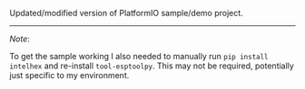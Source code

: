 Updated/modified version of PlatformIO sample/demo project.

---

*Note*:

To get the sample working I also needed to manually run `pip install intelhex` and re-install `tool-esptoolpy`.
This may not be required, potentially just specific to my environment.
